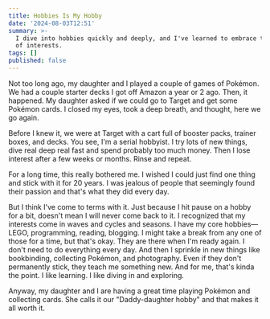 ```yaml
---
title: Hobbies Is My Hobby
date: '2024-08-03T12:51'
summary: >-
  I dive into hobbies quickly and deeply, and I've learned to embrace this cycle
  of interests.
tags: []
published: false
---
```

Not too long ago, my daughter and I played a couple of games of Pokémon. We had a couple starter decks I got off Amazon a year or 2 ago. Then, it happened. My daughter asked if we could go to Target and get some Pokémon cards. I closed my eyes, took a deep breath, and thought, here we go again.

Before I knew it, we were at Target with a cart full of booster packs, trainer boxes, and decks. You see, I'm a serial hobbyist. I try lots of new things, dive real deep real fast and spend probably too much money. Then I lose interest after a few weeks or months. Rinse and repeat.

For a long time, this really bothered me. I wished I could just find one thing and stick with it for 20 years. I was jealous of people that seemingly found their passion and that's what they did every day.

But I think I've come to terms with it. Just because I hit pause on a hobby for a bit, doesn't mean I will never come back to it. I recognized that my interests come in waves and cycles and seasons. I have my core hobbies—LEGO, programming, reading, blogging. I might take a break from any one of those for a time, but that's okay. They are there when I'm ready again. I don't need to do everything every day. And then I sprinkle in new things like bookbinding, collecting Pokémon, and photography. Even if they don't permanently stick, they teach me something new. And for me, that's kinda the point. I like learning. I like diving in and exploring.

Anyway, my daughter and I are having a great time playing Pokémon and collecting cards. She calls it our "Daddy-daughter hobby" and that makes it all worth it.
